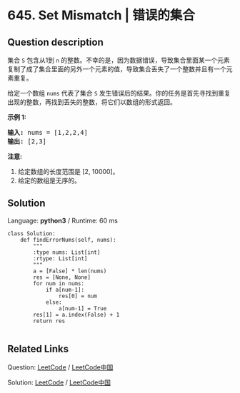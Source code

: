 # 645. Set Mismatch | 错误的集合

## Question description

<!--If you want to use the English description, use <p>
The set <code>S</code> originally contains numbers from 1 to <code>n</code>. But unfortunately, due to the data error, one of the numbers in the set got duplicated to <b>another</b> number in the set, which results in repetition of one number and loss of another number. 
</p>

<p>
Given an array <code>nums</code> representing the data status of this set after the error. Your task is to firstly find the number occurs twice and then find the number that is missing. Return them in the form of an array.
</p>


<p><b>Example 1:</b><br />
<pre>
<b>Input:</b> nums = [1,2,2,4]
<b>Output:</b> [2,3]
</pre>
</p>

<p><b>Note:</b><br>
<ol>
<li>The given array size will in the range [2, 10000].</li>
<li>The given array's numbers won't have any order.</li>
</ol>
</p> instead-->
<p>集合 <code>S</code> 包含从1到&nbsp;<code>n</code>&nbsp;的整数。不幸的是，因为数据错误，导致集合里面某一个元素复制了成了集合里面的另外一个元素的值，导致集合丢失了一个整数并且有一个元素重复。</p>

<p>给定一个数组 <code>nums</code> 代表了集合 <code>S</code> 发生错误后的结果。你的任务是首先寻找到重复出现的整数，再找到丢失的整数，将它们以数组的形式返回。</p>

<p><strong>示例 1:</strong></p>

<pre>
<strong>输入:</strong> nums = [1,2,2,4]
<strong>输出:</strong> [2,3]
</pre>

<p><strong>注意:</strong></p>

<ol>
	<li>给定数组的长度范围是&nbsp;[2, 10000]。</li>
	<li>给定的数组是无序的。</li>
</ol>




## Solution

Language: **python3**  /  Runtime: 60 ms

```python3
class Solution:
    def findErrorNums(self, nums):
        """
        :type nums: List[int]
        :rtype: List[int]
        """
        a = [False] * len(nums)
        res = [None, None]
        for num in nums:
            if a[num-1]:
                res[0] = num
            else:
                a[num-1] = True
        res[1] = a.index(False) + 1
        return res
        
```



## Related Links

Question: [LeetCode](https://leetcode.com/problems/set-mismatch/description/)  /  [LeetCode中国](https://leetcode-cn.com/problems/set-mismatch/description/)

Solution: [LeetCode](https://leetcode.com/articles/set-mismatch/)  /  [LeetCode中国](https://leetcode-cn.com/articles/set-mismatch/)